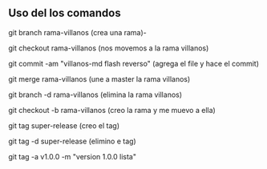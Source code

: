## Uso del los comandos

git branch rama-villanos (crea una rama)-

git checkout rama-villanos  (nos movemos a la rama villanos)

git commit -am "villanos-md flash reverso" (agrega el file y hace el commit)

git merge rama-villanos (une a master la rama villanos)

git branch -d rama-villanos (elimina la rama villanos)

git checkout -b rama-villanos (creo la rama y me muevo a ella)

git tag super-release (creo el tag)

git tag -d super-release (elimino e tag)

git tag -a v1.0.0 -m "version 1.0.0 lista"
